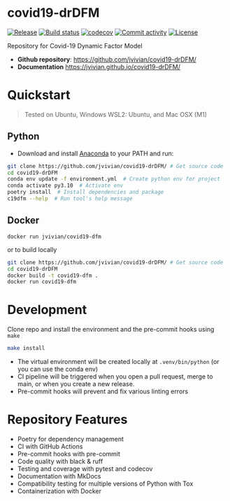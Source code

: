 # covid19-drDFM

[![Release](https://img.shields.io/github/v/release/jvivian/covid19-drDFM)](https://img.shields.io/github/v/release/jvivian/covid19-drDFM)
[![Build status](https://img.shields.io/github/actions/workflow/status/jvivian/covid19-drDFM/main.yml?branch=main)](https://github.com/jvivian/covid19-drDFM/actions/workflows/main.yml?query=branch%3Amain)
[![codecov](https://codecov.io/gh/jvivian/covid19-drDFM/graph/badge.svg?token=RVT01PK8TT)](https://codecov.io/gh/jvivian/covid19-drDFM)
[![Commit activity](https://img.shields.io/github/commit-activity/m/jvivian/covid19-drDFM)](https://img.shields.io/github/commit-activity/m/jvivian/covid19-drDFM)
[![License](https://img.shields.io/github/license/jvivian/covid19-drDFM)](https://img.shields.io/github/license/jvivian/covid19-drDFM)

Repository for Covid-19 Dynamic Factor Model

- **Github repository**: <https://github.com/jvivian/covid19-drDFM/>
- **Documentation** <https://jvivian.github.io/covid19-drDFM/>

# Quickstart
> Tested on Ubuntu, Windows WSL2: Ubuntu, and Mac OSX (M1)

## Python
- Download and install [Anaconda]() to your PATH and run:

```bash
git clone https://github.com/jvivian/covid19-drDFM/ # Get source code
cd covid19-drDFM
conda env update -f environment.yml  # Create python env for project
conda activate py3.10  # Activate env
poetry install  # Install dependencies and package
c19dfm --help  # Run tool's help message
```

## Docker

`docker run jvivian/covid19-dfm`

or to build locally

```bash
git clone https://github.com/jvivian/covid19-drDFM/ # Get source code
cd covid19-drDFM
docker build -t covid19-dfm .
docker run covid19-dfm
```

# Development

Clone repo and install the environment and the pre-commit hooks using `make`

```bash
make install
```

- The virtual environment will be created locally at `.venv/bin/python` (or you can use the conda env)
- CI pipeline will be triggered when you open a pull request, merge to main, or when you create a new release.
- Pre-commit hooks will prevent and fix various linting errors

# Repository Features
- Poetry for dependency management
- CI with GitHub Actions
- Pre-commit hooks with pre-commit
- Code quality with black & ruff
- Testing and coverage with pytest and codecov
- Documentation with MkDocs
- Compatibility testing for multiple versions of Python with Tox
- Containerization with Docker
